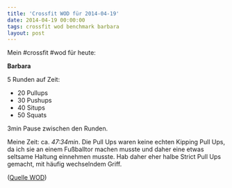 ```yaml
---
title: 'Crossfit WOD für 2014-04-19'
date: 2014-04-19 00:00:00 
tags: crossfit wod benchmark barbara
layout: post
---
```

Mein #crossfit #wod für heute:

**Barbara**

5 Runden auf Zeit:

* 20 Pullups
* 30 Pushups
* 40 Situps
* 50 Squats

3min Pause zwischen den Runden.

Meine Zeit: ca. *47:34min*. Die Pull Ups waren keine echten Kipping Pull Ups, da ich sie an einem Fußballtor machen musste und daher eine etwas seltsame Haltung einnehmen musste. Hab daher eher halbe Strict Pull Ups gemacht, mit häufig wechselndem Griff. 

([Quelle WOD][0])

[0]: http://www.crossfithh.de/1/post/2014/04/workout-saturday13.html

